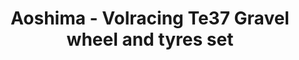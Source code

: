 ---
layout: product
title: "Aoshima - Volracing Te37 Gravel wheel and tyres set"
price: "TBA" 
desc: "N/A"
img_path: "/assets/img/AO40225.jpg"
brand: "N/A"
available: false
special_offer: false
new: false
soon: false
cat: "010000"
subcat: "013700"
subsubcat: "0N/A"
sifra: "AO40225"
popular: false
---